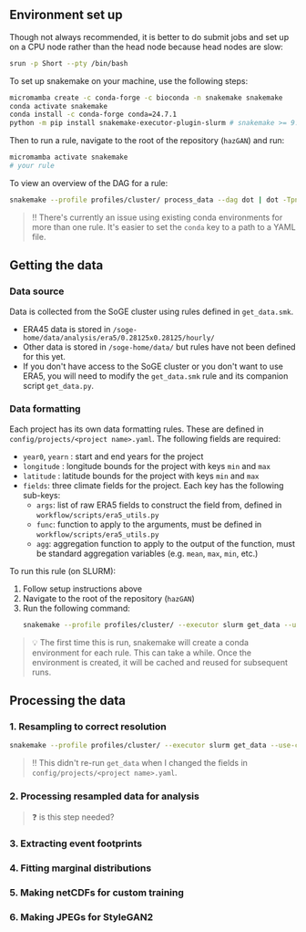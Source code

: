 ## Environment set up

Though not always recommended, it is better to do submit jobs and set up on a CPU node rather than the head node because head nodes are slow:
```bash
srun -p Short --pty /bin/bash
```

To set up snakemake on your machine, use the following steps:
```bash
micromamba create -c conda-forge -c bioconda -n snakemake snakemake
conda activate snakemake
conda install -c conda-forge conda=24.7.1
python -m pip install snakemake-executor-plugin-slurm # snakemake >= 9.0.0
```

Then to run a rule, navigate to the root of the repository (`hazGAN`) and run:
```bash
micromamba activate snakemake
# your rule
```

To view an overview of the DAG for a rule:
```bash
snakemake --profile profiles/cluster/ process_data --dag dot | dot -Tpng > workflow/dag.png
```

> ‼️ There's currently an issue using existing conda environments for more than one rule. It's easier to set the `conda` key to a path to a YAML file.

## Getting the data
### Data source
Data is collected from the SoGE cluster using rules defined in `get_data.smk`.
* ERA45 data is stored in `/soge-home/data/analysis/era5/0.28125x0.28125/hourly/`
* Other data is stored in `/soge-home/data/` but rules have not been defined for this yet.
* If you don't have access to the SoGE cluster or you don't want to use ERA5, you will need to modify the `get_data.smk` rule and its companion script `get_data.py`.

### Data formatting
Each project has its own data formatting rules. These are defined in `config/projects/<project name>.yaml`. The following fields are required:
* `year0`, `yearn` : start and end years for the project
* `longitude` : longitude bounds for the project with keys `min` and `max`
* `latitude` : latitude bounds for the project with keys `min` and `max`
* `fields`: three climate fields for the project. Each key has the following sub-keys:
  * `args`: list of raw ERA5 fields to construct the field from, defined in `workflow/scripts/era5_utils.py`
  * `func`: function to apply to the arguments, must be defined in `workflow/scripts/era5_utils.py`
  * `agg`: aggregation function to apply to the output of the function, must be standard aggregation variables (e.g. `mean`, `max`, `min`, etc.)

To run this rule (on SLURM):
1. Follow setup instructions above
2. Navigate to the root of the repository (`hazGAN`)
3. Run the following command:
    ```bash
    snakemake --profile profiles/cluster/ --executor slurm get_data --use-conda
    ```

> 💡 The first time this is run, snakemake will create a conda environment for each rule. This can take a while. Once the environment is created, it will be cached and reused for subsequent runs.


## Processing the data
### 1. Resampling to correct resolution
```bash
snakemake --profile profiles/cluster/ --executor slurm get_data --use-conda
```
> ‼️ This didn't re-run `get_data` when I changed the fields in `config/projects/<project name>.yaml`.

### 2. Processing resampled data for analysis

> ❓ is this step needed?

### 3. Extracting event footprints
### 4. Fitting marginal distributions
### 5. Making netCDFs for custom training
### 6. Making JPEGs for StyleGAN2
